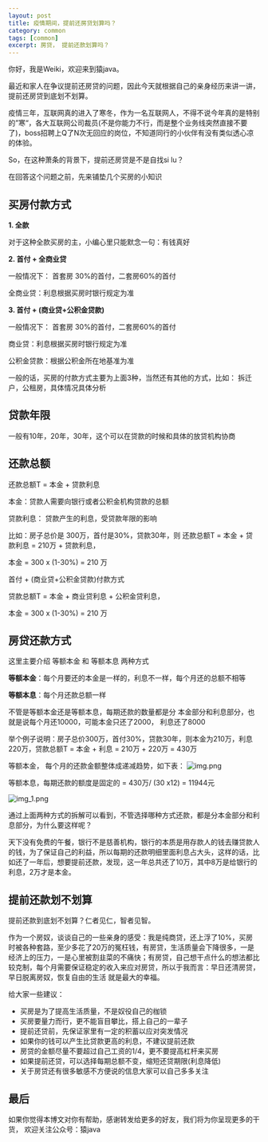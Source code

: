```yaml
---
layout: post
title: 疫情期间，提前还房贷划算吗？
category: common
tags: [common]
excerpt: 房贷， 提前还款划算吗？
--- 
```

你好，我是Weiki，欢迎来到猿java。


最近和家人在争议提前还房贷的问题，因此今天就根据自己的亲身经历来讲一讲，提前还房贷到底划不划算。


疫情三年，互联网真的进入了寒冬，作为一名互联网人，不得不说今年真的是特别的”寒“，各大互联网公司裁员(不是你能力不行，而是整个业务线突然直接不要了)，boss招聘上Q了N次无回应的岗位，不知道同行的小伙伴有没有类似透心凉的体验。


So，在这种萧条的背景下，提前还房贷是不是自找si lu？


在回答这个问题之前，先来铺垫几个买房的小知识


## 买房付款方式

**1. 全款**

对于这种全款买房的主，小编心里只能默念一句：有钱真好


**2. 首付 + 全商业贷**

一般情况下： 首套房 30%的首付，二套房60%的首付

全商业贷：利息根据买房时银行规定为准


**3. 首付 + (商业贷+公积金贷款)**

一般情况下： 首套房 30%的首付，二套房60%的首付

商业贷：利息根据买房时银行规定为准

公积金贷款：根据公积金所在地基准为准


一般的话，买房的付款方式主要为上面3种，当然还有其他的方式，比如： 拆迁户，公租房，具体情况具体分析


## 贷款年限

一般有10年，20年，30年，这个可以在贷款的时候和具体的放贷机构协商


## 还款总额

还款总额T = 本金 + 贷款利息

本金：贷款人需要向银行或者公积金机构贷款的总额

贷款利息： 贷款产生的利息，受贷款年限的影响


比如：房子总价是 300万，首付是30%，贷款30年，则 还款总额T = 本金 + 贷款利息 = 210万 + 贷款利息，

本金 = 300 x (1-30%) = 210 万

首付 + (商业贷+公积金贷款)付款方式

贷款总额T = 本金 + 商业贷利息 + 公积金贷利息，

本金 = 300 x (1-30%) = 210 万



## 房贷还款方式

这里主要介绍 等额本金 和 等额本息 两种方式

**等额本金**：每个月要还的本金是一样的，利息不一样，每个月还的总额不相等

**等额本息**：每个月还款总额一样

不管是等额本金还是等额本息，每期还款的数量都是分 本金部分和利息部分，也就是说每个月还10000，可能本金只还了2000， 利息还了8000

举个例子说明：房子总价300万，首付30%，贷款30年，则本金为210万，利息220万，贷款总额T = 本金 + 利息 = 210万 + 220万 = 430万


等额本金， 每个月的还款金额整体成递减趋势，如下表：
![img.png](https://yuanjava.cn/assets/md/web3/dai1.png)


等额本息，每期还款的额度是固定的 = 430万/ (30 x12) = 11944元

![img_1.png](https://yuanjava.cn/assets/md/web3/img_1.png)


通过上面两种方式的拆解可以看到，不管选择哪种方式还款，都是分本金部分和利息部分，为什么要这样呢？

天下没有免费的午餐，银行不是慈善机构，银行的本质是用存款人的钱去赚贷款人的钱，为了保证自己的利益，所以每期的还款明细里面利息占大头，这样的话，比如还了一年后，想要提前还款，发现，这一年总共还了10万，其中8万是给银行的利息，2万才是本金。


## 提前还款划不划算

提前还款到底划不划算？仁者见仁，智者见智。

作为一个房奴，谈谈自己的一些亲身的感受：我是纯商贷，还上浮了10%，买房时被各种套路，至少多花了20万的冤枉钱，有房贷，生活质量会下降很多，一是经济上的压力，一是心里被割韭菜的不痛快；有房贷，自己想干点什么的想法都比较克制，每个月需要保证稳定的收入来应对房贷，所以于我而言：早日还清房贷，早日脱离房奴，恢复自由的生活 就是最大的幸福。

给大家一些建议：

- 买房是为了提高生活质量，不是奴役自己的枷锁
- 买房要量力而行，更不能盲目攀比，搭上自己的一辈子
- 提前还贷前，先保证家里有一定的积蓄以应对突发情况
- 如果你的钱可以产生比贷款更高的利息，不建议提前还款
- 房贷的金额尽量不要超过自己工资的1/4，更不要提高杠杆来买房
- 如果提前还贷，可以选择每期总额不变，缩短还贷期限(利息降低)
- 关于房贷还有很多敏感不方便说的信息大家可以自己多多关注

## 最后
如果你觉得本博文对你有帮助，感谢转发给更多的好友，我们将为你呈现更多的干货， 欢迎关注公众号：猿java